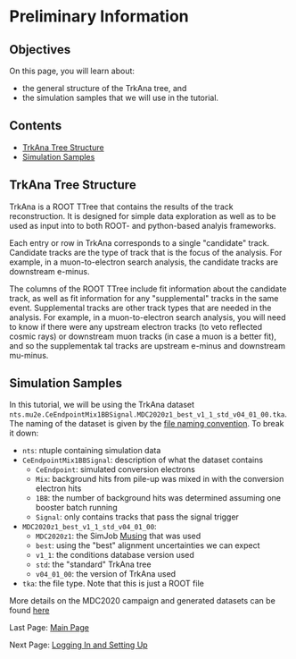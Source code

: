 # Preliminary Information

## Objectives

On this page, you will learn about:

* the general structure of the TrkAna tree, and
* the simulation samples that we will use in the tutorial.

## Contents

* [TrkAna Tree Structure](#TrkAna-Tree-Structure)
* [Simulation Samples](#Simulation-Samples)

## TrkAna Tree Structure

TrkAna is a ROOT TTree that contains the results of the track reconstruction. It is designed for simple data exploration as well as to be used as input into to both ROOT- and python-based analyis frameworks. 

Each entry or row in TrkAna corresponds to a single "candidate" track. Candidate tracks are the type of track that is the focus of the analysis. For example, in a muon-to-electron search analysis, the candidate tracks are downstream e-minus.

The columns of the ROOT TTree include fit information about the candidate track, as well as fit information for any "supplemental" tracks in the same event. Supplemental tracks are other track types that are needed in the analysis. For example, in a muon-to-electron search analysis, you will need to know if there were any upstream electron tracks (to veto reflected cosmic rays) or downstream muon tracks (in case a muon is a better fit), and so the supplementak tal tracks are upstream e-minus and downstream mu-minus.

## Simulation Samples

In this tutorial, we will be using the TrkAna dataset ```nts.mu2e.CeEndpointMix1BBSignal.MDC2020z1_best_v1_1_std_v04_01_00.tka```. The naming of the dataset is given by the [file naming convention](https://mu2ewiki.fnal.gov/wiki/FileNames). To break it down:

* ```nts```: ntuple containing simulation data
* ```CeEndpointMix1BBSignal```: description of what the dataset contains
    * ```CeEndpoint```: simulated conversion electrons
    * ```Mix```: background hits from pile-up was mixed in with the conversion electron hits
    * ```1BB```: the number of background hits was determined assuming one booster batch running
    * ```Signal```: only contains tracks that pass the signal trigger
* ```MDC2020z1_best_v1_1_std_v04_01_00```:
    * ```MDC2020z1```: the SimJob [Musing](https://mu2ewiki.fnal.gov/wiki/Muse#Musings_.28published_muse_builds.29) that was used
    * ```best```: using the "best" alignment uncertainties we can expect
    * ```v1_1```: the conditions database version used
    * ```std```: the "standard" TrkAna tree
    * ```v04_01_00```: the version of TrkAna used
* ```tka```: the file type. Note that this is just a ROOT file

More details on the MDC2020 campaign and generated datasets can be found [here](https://mu2ewiki.fnal.gov/wiki/MDC2020)

Last Page: [Main Page](../README.md)

Next Page: [Logging In and Setting Up](setup.md)
